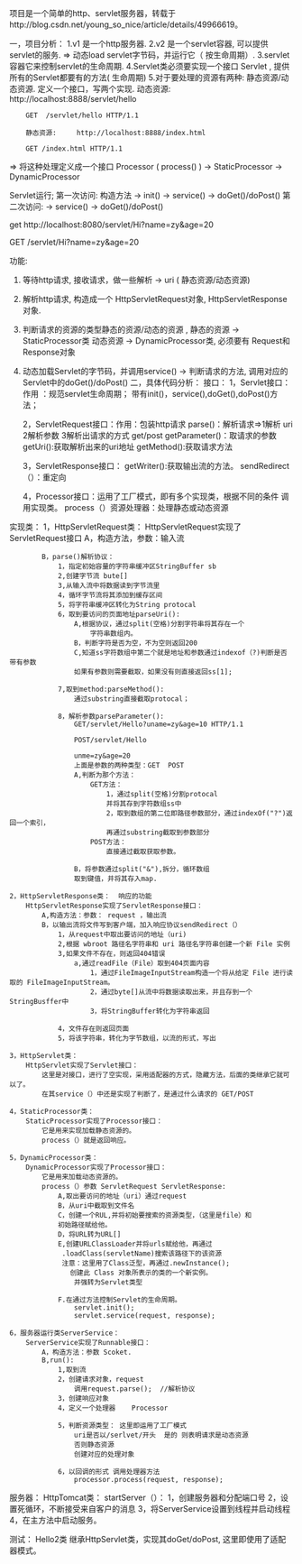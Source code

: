 项目是一个简单的http、servlet服务器，转载于http://blog.csdn.net/young_so_nice/article/details/49966619。

一，项目分析： 
1.v1 是一个http服务器. 
2.v2 是一个servlet容器, 可以提供servlet的服务. => 动态load servlet字节码，并运行它（ 按生命周期）. 
3.servlet容器它来控制servlet的生命周期. 
4.Servlet类必须要实现一个接口 Servlet , 提供所有的Servlet都要有的方法( 生命周期) 
5.对于要处理的资源有两种: 静态资源/动态资源. 定义一个接口，写两个实现. 
动态资源: http://localhost:8888/servlet/hello

        GET  /servlet/hello HTTP/1.1

        静态资源:     http://localhost:8888/index.html

        GET /index.html HTTP/1.1

=>   将这种处理定义成一个接口  Processor  (  process() )  ->   StaticProcessor
                                         ->   DynamicProcessor

Servlet运行;
 第一次访问: 构造方法 ->  init()  ->  service()  ->   doGet()/doPost()
 第二次访问:                    ->  service()  ->   doGet()/doPost()

get
http://localhost:8080/servlet/Hi?name=zy&age=20 

GET /servlet/Hi?name=zy&age=20


功能: 
1. 等待http请求, 接收请求，做一些解析  ->   uri  ( 静态资源/动态资源)
2. 解析http请求, 构造成一个  HttpServletRequest对象, HttpServletResponse对象. 
3. 判断请求的资源的类型静态的资源/动态的资源  , 静态的资源  ->   StaticProcessor类
                                               动态资源    ->   DynamicProcessor类,    必须要有  Request和Response对象
4. 动态加载Servlet的字节码，并调用service()  ->  判断请求的方法, 调用对应的  Servlet中的doGet()/doPost()
二，具体代码分析： 
接口： 
1，Servlet接口：作用 ：规范servlet生命周期； 
带有init()，service(),doGet(),doPost()方法；

    2，ServletRequest接口：作用：包装http请求
        parse()：解析请求=>1解析  uri  2解析参数 3解析出请求的方式  get/post
        getParameter()：取请求的参数
        getUri():获取解析出来的uri地址
        getMethod():获取请求方法

    3，ServletResponse接口：
        getWriter():获取输出流的方法。
        sendRedirect（）：重定向

    4，Processor接口：运用了工厂模式，即有多个实现类，根据不同的条件
        调用实现类。
        process（）资源处理器：处理静态或动态资源

实现类：
    1，HttpServletRequest类：
        HttpServletRequest实现了ServletRequest接口
            A，构造方法，参数：输入流

            B，parse()解析协议：
                1，指定初始容量的字符串缓冲区StringBuffer sb
                2,创建字节流 bute[]
                3,从输入流中将数据读到字节流里
                4，循环字节流将其添加到缓存区间
                5，将字符串缓冲区转化为String protocal
                6，取到要访问的页面地址parseUri():
                    A,根据协议，通过split(空格)分割字符串将其存在一个
                        字符串数组内。
                    B，判断字符是否为空，不为空则返回200
                    C,知道ss字符数组中第二个就是地址和参数通过indexof（?)判断是否带有参数
                    如果有参数则需要截取，如果没有则直接返回ss[1];

                7,取到method:parseMethod():
                    通过substring直接截取protocal；

                8，解析参数parseParameter():
                    GET/servlet/Hello?uname=zy&age=10 HTTP/1.1

                    POST/servlet/Hello

                    unme=zy&age=20
                    上面是参数的两种类型：GET  POST
                    A,判断为那个方法：
                        GET方法：
                            1，通过split(空格)分割protocal
                            并将其存到字符数组ss中
                            2，取到数组的第二位即路径参数部分，通过indexOf("?")返回一个索引，
                            再通过substring截取到参数部分
                        POST方法：
                            直接通过截取获取参数。

                    B，将参数通过split("&"),拆分，循环数组
                    取到键值，并将其存入map.

    2，HttpServletResponse类：  响应的功能
        HttpServletResponse实现了ServletResponse接口：
            A,构造方法：参数： request ，输出流
            B，以输出流将文件写到客户端，加入响应协议sendRedirect（）
                1，从request中取出要访问的地址（uri)
                2,根据 wbroot 路径名字符串和 uri 路径名字符串创建一个新 File 实例 
                3,如果文件不存在，则返回404错误
                    a,通过readFile（File）取到404页面内容
                        1，通过FileImageInputStream构造一个将从给定 File 进行读取的 FileImageInputStream。
                        2，通过byte[]从流中将数据读取出来，并且存到一个StringBusffer中
                        3，将StringBuffer转化为字符串返回

                4，文件存在则返回页面
                5，将该字符串，转化为字节数组，以流的形式，写出

    3，HttpServlet类：
        HttpServlet实现了Servlet接口：
            这里是对接口，进行了空实现，采用适配器的方式，隐藏方法，后面的类继承它就可以了。
            在其service（）中还是实现了判断了，是通过什么请求的 GET/POST

    4，StaticProcessor类：
        StaticProcessor实现了Processor接口：
            它是用来实现加载静态资源的。
            process（）就是返回响应。

    5，DynamicProcessor类：
        DynamicProcessor实现了Processor接口：
            它是用来加载动态资源的。
            process（）参数 ServletRequest ServletResponse:
                A,取出要访问的地址（uri）通过request
                B，从uri中截取到文件名
                C，创建一个RUL,并将初始要搜索的资源类型，（这里是file）和
                初始路径赋给他。
                D，将URL转为URL[]
                E,创建URLClassLoader并将urls赋给他，再通过
                 .loadClass(servletName)搜索该路径下的该资源
                 注意：这里用了Class泛型，再通过.newInstance(); 
                   创建此 Class 对象所表示的类的一个新实例。
                    并强转为Servlet类型

                F.在通过方法控制Servlet的生命周期。
                    servlet.init();
                    servlet.service(request, response);

    6，服务器运行类ServerService：
        ServerService实现了Runnable接口：
            A，构造方法：参数 Scoket.
            B,run():
                1,取到流
                2，创建请求对象，request
                    调用request.parse();  //解析协议
                3，创建响应对象
                4，定义一个处理器    Processor

                5，判断资源类型： 这里即运用了工厂模式
                    uri是否以/serlvet/开头  是的 则表明请求是动态资源
                    否则静态资源
                    创建对应的处理对象

                6，以回调的形式 调用处理器方法
                    processor.process(request, response);

服务器：
    HttpTomcat类：
        startServer（）：
            1，创建服务器和分配端口号
            2，设置死循环，不断接受来自客户的消息
            3，将ServerService设置到线程并启动线程
            4，在主方法中启动服务。


测试：
    Hello2类
        继承HttpServlet类，实现其doGet/doPost,
        这里即使用了适配器模式。
